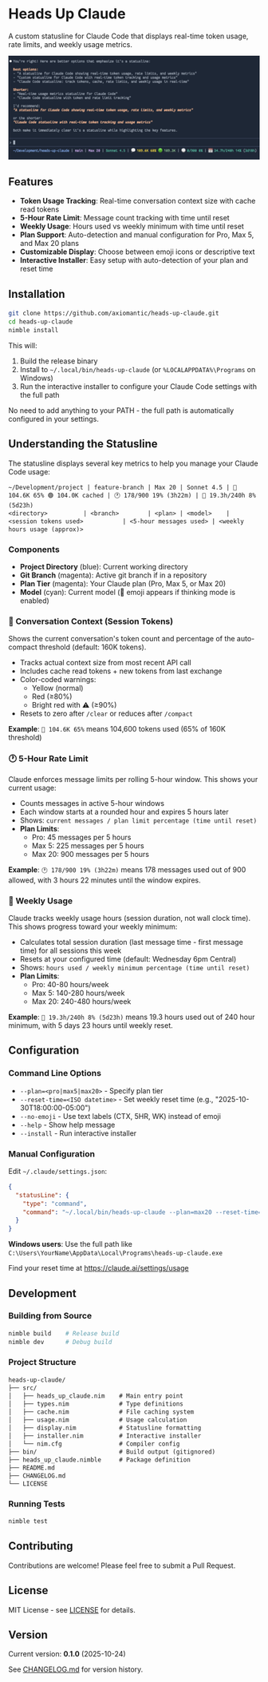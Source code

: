 # Heads Up Claude

A custom statusline for Claude Code that displays real-time token usage, rate limits, and weekly usage metrics.

![Screenshot](docs/screenshot.png)

## Features

- **Token Usage Tracking**: Real-time conversation context size with cache read tokens
- **5-Hour Rate Limit**: Message count tracking with time until reset
- **Weekly Usage**: Hours used vs weekly minimum with time until reset
- **Plan Support**: Auto-detection and manual configuration for Pro, Max 5, and Max 20 plans
- **Customizable Display**: Choose between emoji icons or descriptive text
- **Interactive Installer**: Easy setup with auto-detection of your plan and reset time

## Installation

```bash
git clone https://github.com/axiomantic/heads-up-claude.git
cd heads-up-claude
nimble install
```

This will:
1. Build the release binary
2. Install to `~/.local/bin/heads-up-claude` (or `%LOCALAPPDATA%\Programs` on Windows)
3. Run the interactive installer to configure your Claude Code settings with the full path

No need to add anything to your PATH - the full path is automatically configured in your settings.

## Understanding the Statusline

The statusline displays several key metrics to help you manage your Claude Code usage:

```
~/Development/project | feature-branch | Max 20 | Sonnet 4.5 | 💬 104.6K 65% 🟢 104.0K cached | 🕐 178/900 19% (3h22m) | 📅 19.3h/240h 8% (5d23h)
<directory>          | <branch>        | <plan> | <model>    | <session tokens used>           | <5-hour messages used> | <weekly hours usage (approx)>
```

### Components

- **Project Directory** (blue): Current working directory
- **Git Branch** (magenta): Active git branch if in a repository
- **Plan Tier** (magenta): Your Claude plan (Pro, Max 5, or Max 20)
- **Model** (cyan): Current model (🧠 emoji appears if thinking mode is enabled)

### 💬 Conversation Context (Session Tokens)

Shows the current conversation's token count and percentage of the auto-compact threshold (default: 160K tokens).

- Tracks actual context size from most recent API call
- Includes cache read tokens + new tokens from last exchange
- Color-coded warnings:
  - Yellow (normal)
  - Red (≥80%)
  - Bright red with ⚠️ (≥90%)
- Resets to zero after `/clear` or reduces after `/compact`

**Example**: `💬 104.6K 65%` means 104,600 tokens used (65% of 160K threshold)

### 🕐 5-Hour Rate Limit

Claude enforces message limits per rolling 5-hour window. This shows your current usage:

- Counts messages in active 5-hour windows
- Each window starts at a rounded hour and expires 5 hours later
- Shows: `current messages / plan limit percentage (time until reset)`
- **Plan Limits**:
  - Pro: 45 messages per 5 hours
  - Max 5: 225 messages per 5 hours
  - Max 20: 900 messages per 5 hours

**Example**: `🕐 178/900 19% (3h22m)` means 178 messages used out of 900 allowed, with 3 hours 22 minutes until the window expires.

### 📅 Weekly Usage

Claude tracks weekly usage hours (session duration, not wall clock time). This shows progress toward your weekly minimum:

- Calculates total session duration (last message time - first message time) for all sessions this week
- Resets at your configured time (default: Wednesday 6pm Central)
- Shows: `hours used / weekly minimum percentage (time until reset)`
- **Plan Limits**:
  - Pro: 40-80 hours/week
  - Max 5: 140-280 hours/week
  - Max 20: 240-480 hours/week

**Example**: `📅 19.3h/240h 8% (5d23h)` means 19.3 hours used out of 240 hour minimum, with 5 days 23 hours until weekly reset.

## Configuration

### Command Line Options

- `--plan=<pro|max5|max20>` - Specify plan tier
- `--reset-time=<ISO datetime>` - Set weekly reset time (e.g., "2025-10-30T18:00:00-05:00")
- `--no-emoji` - Use text labels (CTX, 5HR, WK) instead of emoji
- `--help` - Show help message
- `--install` - Run interactive installer

### Manual Configuration

Edit `~/.claude/settings.json`:

```json
{
  "statusLine": {
    "type": "command",
    "command": "~/.local/bin/heads-up-claude --plan=max20 --reset-time=\"2025-10-30T23:00:00+00:00\""
  }
}
```

**Windows users**: Use the full path like `C:\Users\YourName\AppData\Local\Programs\heads-up-claude.exe`

Find your reset time at https://claude.ai/settings/usage

## Development

### Building from Source

```bash
nimble build    # Release build
nimble dev      # Debug build
```

### Project Structure

```
heads-up-claude/
├── src/
│   ├── heads_up_claude.nim    # Main entry point
│   ├── types.nim              # Type definitions
│   ├── cache.nim              # File caching system
│   ├── usage.nim              # Usage calculation
│   ├── display.nim            # Statusline formatting
│   ├── installer.nim          # Interactive installer
│   └── nim.cfg                # Compiler config
├── bin/                       # Build output (gitignored)
├── heads_up_claude.nimble     # Package definition
├── README.md
├── CHANGELOG.md
└── LICENSE
```

### Running Tests

```bash
nimble test
```

## Contributing

Contributions are welcome! Please feel free to submit a Pull Request.

## License

MIT License - see [LICENSE](LICENSE) for details.

## Version

Current version: **0.1.0** (2025-10-24)

See [CHANGELOG.md](CHANGELOG.md) for version history.
